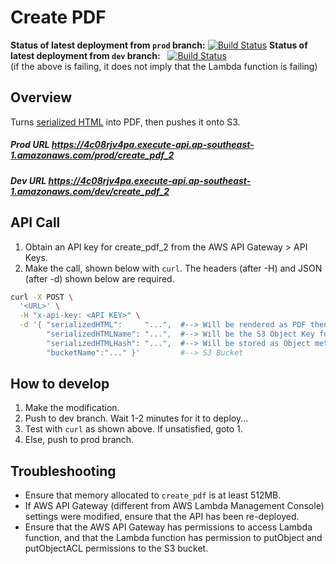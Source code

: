 # Create PDF
**Status of latest deployment from `prod` branch:** [![Build Status](https://travis-ci.com/opendocsg/pdf-lambda.svg?branch=prod)](https://travis-ci.com/opendocsg/pdf-lambda)
**Status of latest deployment from `dev` branch:** &nbsp;&nbsp;[![Build Status](https://travis-ci.com/opendocsg/pdf-lambda.svg?branch=dev)](https://travis-ci.com/opendocsg/pdf-lambda)  
(if the above is failing, it does not imply that the Lambda function is failing)  

## Overview
Turns [serialized HTML](https://github.com/jsdom/jsdom#serializing-the-document-with-serialize) into PDF, then pushes it onto S3.  
##### Prod URL https://4c08rjv4pa.execute-api.ap-southeast-1.amazonaws.com/prod/create_pdf_2
##### Dev URL https://4c08rjv4pa.execute-api.ap-southeast-1.amazonaws.com/dev/create_pdf_2

## API Call
1. Obtain an API key for create_pdf_2 from the AWS API Gateway > API Keys.
2. Make the call, shown below with `curl`. The headers (after -H) and JSON (after -d) shown below are required.
```bash
curl -X POST \
  '<URL>' \
  -H "x-api-key: <API KEY>" \
  -d '{ "serializedHTML":     "...",  #--> Will be rendered as PDF then stored as an S3 Object
        "serializedHTMLName": "...",  #--> Will be the S3 Object Key for the above object
        "serializedHTMLHash": "...",  #--> Will be stored as Object metadata. Will be sent in the headers in subsequent requests.
        "bucketName":"..." }'         #--> S3 Bucket
```

## How to develop
1. Make the modification.
2. Push to dev branch. Wait 1-2 minutes for it to deploy...
3. Test with `curl` as shown above. If unsatisfied, goto 1.
4. Else, push to prod branch.

## Troubleshooting
 - Ensure that memory allocated to `create_pdf` is at least 512MB.
 - If AWS API Gateway (different from AWS Lambda Management Console) settings were modified, ensure that the API has been re-deployed.
 - Ensure that the AWS API Gateway has permissions to access Lambda function, and that the Lambda function has permission to putObject and putObjectACL permissions to the S3 bucket.
